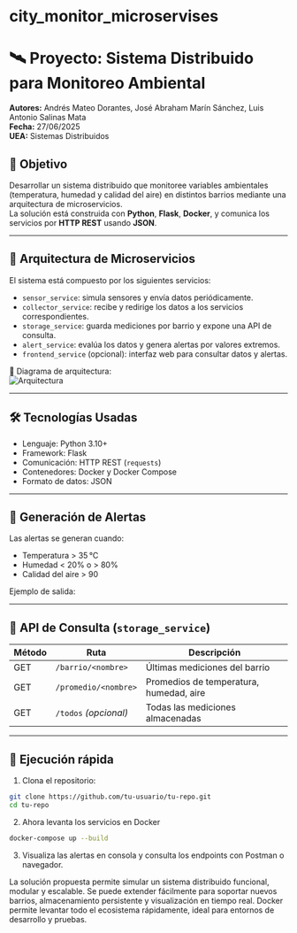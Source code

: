 # city_monitor_microservises
# 🛰️ Proyecto: Sistema Distribuido para Monitoreo Ambiental

**Autores:** Andrés Mateo Dorantes, José Abraham Marín Sánchez, Luis Antonio Salinas Mata  
**Fecha:** 27/06/2025  
**UEA:** Sistemas Distribuidos  

## 🎯 Objetivo

Desarrollar un sistema distribuido que monitoree variables ambientales (temperatura, humedad y calidad del aire) en distintos barrios mediante una arquitectura de microservicios.  
La solución está construida con **Python**, **Flask**, **Docker**, y comunica los servicios por **HTTP REST** usando **JSON**.

---

## 🧩 Arquitectura de Microservicios

El sistema está compuesto por los siguientes servicios:

- `sensor_service`: simula sensores y envía datos periódicamente.
- `collector_service`: recibe y redirige los datos a los servicios correspondientes.
- `storage_service`: guarda mediciones por barrio y expone una API de consulta.
- `alert_service`: evalúa los datos y genera alertas por valores extremos.
- `frontend_service` (opcional): interfaz web para consultar datos y alertas.

📌 Diagrama de arquitectura:  
![Arquitectura](ruta/a/tu/imagen.png) <!-- Asegúrate de subir la imagen al repo -->

---

## 🛠️ Tecnologías Usadas

- Lenguaje: Python 3.10+
- Framework: Flask
- Comunicación: HTTP REST (`requests`)
- Contenedores: Docker y Docker Compose
- Formato de datos: JSON

---

## 🚨 Generación de Alertas

Las alertas se generan cuando:

- Temperatura > 35 °C  
- Humedad < 20% o > 80%  
- Calidad del aire > 90

Ejemplo de salida:

---

## 📡 API de Consulta (`storage_service`)

| Método | Ruta                        | Descripción                            |
|--------|-----------------------------|----------------------------------------|
| GET    | `/barrio/<nombre>`          | Últimas mediciones del barrio          |
| GET    | `/promedio/<nombre>`        | Promedios de temperatura, humedad, aire|
| GET    | `/todos` *(opcional)*       | Todas las mediciones almacenadas       |

---

## 🚀 Ejecución rápida

1. Clona el repositorio:
```bash
git clone https://github.com/tu-usuario/tu-repo.git
cd tu-repo
```
2. Ahora levanta los servicios en Docker
```bash
docker-compose up --build
```
3. Visualiza las alertas en consola y consulta los endpoints con Postman o navegador.


La solución propuesta permite simular un sistema distribuido funcional, modular y escalable. Se puede extender fácilmente para soportar nuevos barrios, almacenamiento persistente y visualización en tiempo real. Docker permite levantar todo el ecosistema rápidamente, ideal para entornos de desarrollo y pruebas.

